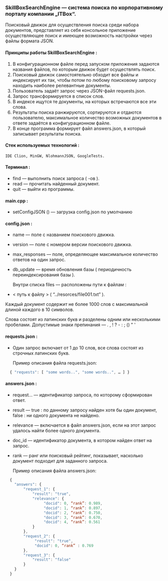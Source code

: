 ### SkillBoxSearchEngine — система поиска по корпоративному порталу компании „ITBox“. ### 
   Поисковый движок для осуществления поиска среди набора документов, 
   представляет из себя консольное приложение осуществляющее поиск 
   и имеющее возможность настройки через файлы формата JSON. 


#### Принципы работы SkillBoxSearchEngine : ####
  1. В конфигурационном файле перед запуском приложения задаются названия
     файлов, по которым движок будет осуществлять поиск.
  2. Поисковый движок самостоятельно обходит все файлы и индексирует их так, 
     чтобы потом по любому поисковому запросу находить наиболее релевантные документы.
  3. Пользователь задаёт запрос через JSON-файл requests.json. 
  4. Запрос трансформируется в список слов.
  5. В индексе ищутся те документы, на которых встречаются все эти слова.
  6. Результаты поиска ранжируются, сортируются и отдаются пользователю,
     максимальное количество возможных документов в ответе задаётся в конфигурационном файле.
  7. В конце программа формирует файл answers.json, в который записывает результаты поиска.


#### Стек используемых технологий : ####
    IDE Clion, MinGW, NlohmannJSON, GoogleTests.


#### Терминал : ####
*	find — выполнить поиск запроса ( -ов ). 
*	read — прочитать найденный документ. 
*	quit — выйти из программы. 


#### main.cpp : ####
*	setConfigJSON () — загрузка config.json по умолчанию


#### config.json : ####
*	name — поле с названием поискового движка.
*	version — поле с номером версии поискового движка.
*	max_responses — поле, определяющее максимальное количество ответов на один запрос.
*	db_update — время обновления базы ( периодичность переиндексирования базы ).
  
	Внутри списка files — расположены пути к файлам :
*	< путь к файлу > ( “../resorces/file001.txt” ). 

<p>  </p>		Каждый документ содержит не более 1000 слов с максимальной длиной каждого в 10 символов.  
<p>	 </p>		Слова состоят из латинских букв и разделены одним или несколькими пробелами.
		Допустимые знаки препинания — . , ! ? - : ; () " '
	 

#### requests.json : ####
*	Один запрос включает от 1 до 10 слов, все слова состоят из строчных латинских букв.

	Пример описания файла requests.json:
```javascript
  { "requests": [ "some words..", "some words..", … ] }
```


#### answers.json : ####
*	request… — идентификатор запроса, по которому сформирован ответ.
*	result — true : по данному запросу найден хотя бы один документ, false : ни одного документа не найдено.
*	relevance — включается в файл answers.json, если на этот запрос удалось найти более одного документа.
*	doc_id — идентификатор документа, в котором найден ответ на запрос. 
*	rank — ранг или поисковый рейтинг, показывает, насколько документ подходит для заданного запроса.

	Пример описания файла answers.json:
```javascript
  {
	"answers": {
		"request_1": {
			"result": "true",
			"relevance": {
				 "docid": 0, “rank”: 0.989,
				 "docid": 1, “rank”: 0.897,
				 "docid": 2, “rank”: 0.750,
				 "docid": 3, “rank”: 0.670,
				 "docid": 4, “rank”: 0.561
			}
		},
		"request_2": {
			 "result": "true",
			 "docid": 0, “rank” : 0.769
		},
		"request_3": {
			"result": "false"
		}
	}
  }
```